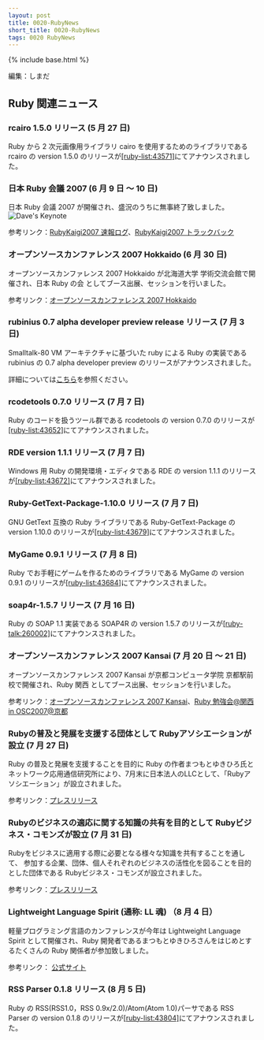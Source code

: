 ```yaml
---
layout: post
title: 0020-RubyNews
short_title: 0020-RubyNews
tags: 0020 RubyNews
---
```

{% include base.html %}


編集：しまだ

## Ruby 関連ニュース

### rcairo 1.5.0 リリース (5 月 27 日)

Ruby から 2 次元画像用ライブラリ cairo を使用するためのライブラリである rcairo の version 1.5.0 のリリースが[[ruby-list:43571]](http://blade.nagaokaut.ac.jp/cgi-bin/scat.rb/ruby/ruby-list/43571)にてアナウンスされました。

### 日本 Ruby 会議 2007 (6 月 9 日 〜 10 日)

日本 Ruby 会議 2007 が開催され、盛況のうちに無事終了致しました。
![Dave's Keynote](http://jp.rubyist.net/RubyKaigi2007/?c=plugin;plugin=attach_download;p=Log0610-S5;file_name=IMG_9232.JPG)

参考リンク：[RubyKaigi2007 速報ログ](http://jp.rubyist.net/RubyKaigi2007/Log.html)、[RubyKaigi2007 トラックバック](http://jp.rubyist.net/RubyKaigi2007/TrackBack.html)

### オープンソースカンファレンス 2007 Hokkaido (6 月 30 日)

オープンソースカンファレンス 2007 Hokkaido が北海道大学 学術交流会館で開催され、日本 Ruby の会 としてブース出展、セッションを行いました。

参考リンク：[オープンソースカンファレンス 2007 Hokkaido](http://www.ospn.jp/osc2007-do/)

### rubinius 0.7 alpha developer preview release リリース (7 月 3 日)

Smalltalk-80 VM アーキテクチャに基づいた ruby による Ruby の実装である rubinius の 0.7 alpha developer preview のリリースがアナウンスされました。

詳細については[こちら](http://rubini.us/forums/6/topics/54)を参照ください。

### rcodetools 0.7.0 リリース (7 月 7 日)

Ruby のコードを扱うツール群である rcodetools の version 0.7.0 のリリースが[[ruby-list:43652]](http://blade.nagaokaut.ac.jp/cgi-bin/scat.rb/ruby/ruby-list/43652)にてアナウンスされました。

### RDE version 1.1.1 リリース (7 月 7 日)

Windows 用 Ruby の開発環境・エディタである RDE の version 1.1.1 のリリースが[[ruby-list:43672]](http://blade.nagaokaut.ac.jp/cgi-bin/scat.rb/ruby/ruby-list/43672)にてアナウンスされました。

### Ruby-GetText-Package-1.10.0 リリース (7 月 7 日)

GNU GetText 互換の Ruby ライブラリである Ruby-GetText-Package の version 1.10.0 のリリースが[[ruby-list:43679]](http://blade.nagaokaut.ac.jp/cgi-bin/scat.rb/ruby/ruby-list/43679)にてアナウンスされました。

### MyGame 0.9.1 リリース (7 月 8 日)

Ruby でお手軽にゲームを作るためのライブラリである MyGame の version 0.9.1 のリリースが[[ruby-list:43684]](http://blade.nagaokaut.ac.jp/cgi-bin/scat.rb/ruby/ruby-list/43684)にてアナウンスされました。

### soap4r-1.5.7 リリース (7 月 16 日)

Ruby の SOAP 1.1 実装である SOAP4R の version 1.5.7 のリリースが[[ruby-talk:260002]](http://blade.nagaokaut.ac.jp/cgi-bin/scat.rb/ruby/ruby-talk/260002)にてアナウンスされました。

### オープンソースカンファレンス 2007 Kansai (7 月 20 日 〜 21 日)

オープンソースカンファレンス 2007 Kansai が京都コンピュータ学院 京都駅前校で開催され、Ruby 関西 としてブース出展、セッションを行いました。

参考リンク：[オープンソースカンファレンス 2007 Kansai](http://www.ospn.jp/osc2007-kansai/)、[Ruby 勉強会@関西 in OSC2007@京都](http://jp.rubyist.net/?KansaiWorkshopOSC2007Kyoto)

### Rubyの普及と発展を支援する団体として Rubyアソシエーションが設立 (7 月 27 日)

Ruby の普及と発展を支援することを目的に Ruby の作者まつもとゆきひろ氏とネットワーク応用通信研究所により、7月末に日本法人のLLCとして、「Rubyアソシエーション」が設立されました。

参考リンク：[プレスリリース](http://www.netlab.jp/news/2007/07/27/RubyAssociation/)

### Rubyのビジネスの適応に関する知識の共有を目的として Rubyビジネス・コモンズが設立 (7 月 31 日)

Rubyをビジネスに適用する際に必要となる様々な知識を共有することを通して、 参加する企業、団体、個人それぞれのビジネスの活性化を図ることを目的とした団体である Rubyビジネス・コモンズが設立されました。

参考リンク：[プレスリリース](http://qwik.jp/rbc/1.files/=E5=A0=B1=E9=81=93=E7=99=BA=E8=A1=A8=E8=B3=87=E6=96=99%202007.07.24.pdf)

### Lightweight Language Spirit (通称: LL 魂) （8 月 4 日）

軽量プログラミング言語のカンファレンスが今年は Lightweight Language Spirit として開催され、Ruby 開発者であるまつもとゆきひろさんをはじめとするたくさんの Ruby 関係者が参加致しました。

参考リンク： [公式サイト](http://ll.jus.or.jp/2007/show)

### RSS Parser 0.1.8 リリース (8 月 5 日)

Ruby の RSS(RSS1.0，RSS 0.9x/2.0)/Atom(Atom 1.0)パーサである RSS Parser の version 0.1.8 のリリースが[[ruby-list:43804]](http://blade.nagaokaut.ac.jp/cgi-bin/scat.rb/ruby/ruby-list/43804)にてアナウンスされました。


